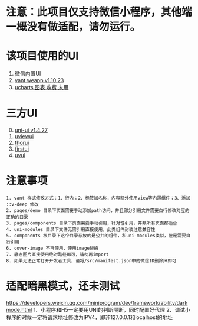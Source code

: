# 注意：此项目仅支持微信小程序，其他端一概没有做适配，请勿运行。
# 该项目使用的UI

1. 微信内置UI
2. [vant weapp v1.10.23](https://github.com/youzan/vant-weapp)
3. [ucharts 图表 收费 未用](https://www.ucharts.cn/v2/#/)
# 三方UI
0. [uni-ui v1.4.27](https://github.com/dcloudio/uni-ui)
1. [uviewui](https://www.uviewui.com/)
2. [thorui](https://thorui.cn/doc/)
3. [firstui](https://www.firstui.cn/)
4. [uvui](https://www.uvui.cn/)

# 注意事项
```text
1. vant 样式修改方式：1、行内；2、标签加名称，内容额外使用view等内置组件；3、添加 ::v-deep 修改
2. pages/demo 目录下页面需要手动添加path访问，并且部分引用文件需要自行修改对应的正确的目录
3. pages/components 目录下页面需要手动引用，针对性引用，并非所有页面都适合
4. uni-modules 目录下文件无需引用直接使用，此类组件封装注意兼容性
5. components 根目录下这个目录存放的是公共的组件，和uni-modules类似，但是需要自行引用
6. cover-image 不再使用，使用image替换
7. 静态图片直接使用绝对路径即可，请勿再import
8. 如果无法正常打开开发者工具，请将/src/manifest.json中的微信ID删除掉即可
```

# 适配暗黑模式，还未测试

https://developers.weixin.qq.com/miniprogram/dev/framework/ability/darkmode.html
1、小程序和H5一定要用UNI的判断隔断，同时配置好代理
2、调试小程序的时候一定将请求地址修改为IPV4，即非127.0.0.1和localhost的地址

[//]: # (__UNI__C9F9D0B)

